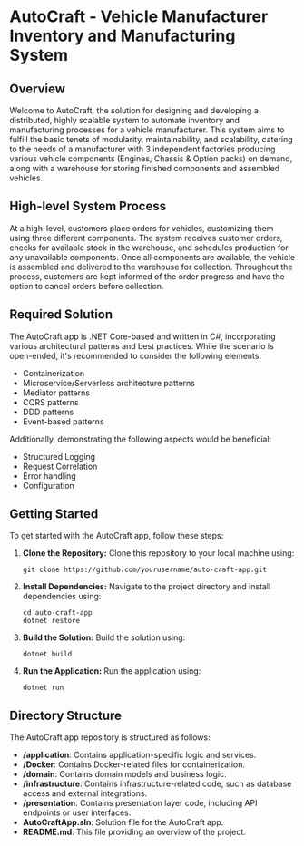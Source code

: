 # AutoCraft - Vehicle Manufacturer Inventory and Manufacturing System

## Overview

Welcome to AutoCraft, the solution for designing and developing a distributed, highly scalable system to automate
inventory and manufacturing processes for a vehicle manufacturer. This system aims to fulfill the basic tenets of
modularity, maintainability, and scalability, catering to the needs of a manufacturer with 3 independent factories
producing various vehicle components (Engines, Chassis & Option packs) on demand, along with a warehouse for storing
finished components and assembled vehicles.

## High-level System Process

At a high-level, customers place orders for vehicles, customizing them using three different components. The system
receives customer orders, checks for available stock in the warehouse, and schedules production for any unavailable
components. Once all components are available, the vehicle is assembled and delivered to the warehouse for collection.
Throughout the process, customers are kept informed of the order progress and have the option to cancel orders before
collection.

## Required Solution

The AutoCraft app is .NET Core-based and written in C#, incorporating various architectural patterns and best practices.
While the scenario is open-ended, it's recommended to consider the following elements:

- Containerization
- Microservice/Serverless architecture patterns
- Mediator patterns
- CQRS patterns
- DDD patterns
- Event-based patterns

Additionally, demonstrating the following aspects would be beneficial:

- Structured Logging
- Request Correlation
- Error handling
- Configuration

## Getting Started

To get started with the AutoCraft app, follow these steps:

1. **Clone the Repository:** Clone this repository to your local machine using:

   ```
   git clone https://github.com/yourusername/auto-craft-app.git
   ```

2. **Install Dependencies:** Navigate to the project directory and install dependencies using:

   ```
   cd auto-craft-app
   dotnet restore
   ```

3. **Build the Solution:** Build the solution using:

   ```
   dotnet build
   ```

4. **Run the Application:** Run the application using:

   ```
   dotnet run
   ```

## Directory Structure

The AutoCraft app repository is structured as follows:

- **/application**: Contains application-specific logic and services.
- **/Docker**: Contains Docker-related files for containerization.
- **/domain**: Contains domain models and business logic.
- **/infrastructure**: Contains infrastructure-related code, such as database access and external integrations.
- **/presentation**: Contains presentation layer code, including API endpoints or user interfaces.
- **AutoCraftApp.sln**: Solution file for the AutoCraft app.
- **README.md**: This file providing an overview of the project.
